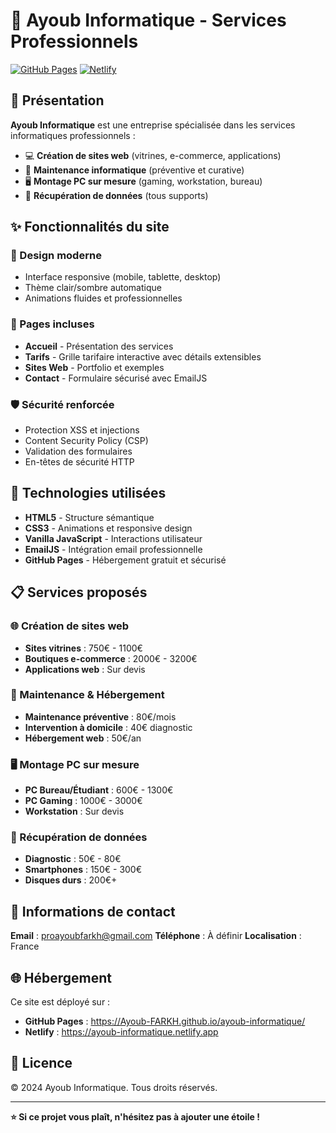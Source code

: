 # 🚀 Ayoub Informatique - Services Professionnels

[![GitHub Pages](https://img.shields.io/badge/GitHub%20Pages-Live-brightgreen)](https://Ayoub-FARKH.github.io/ayoub-informatique/)
[![Netlify](https://img.shields.io/badge/Netlify-Live-blue)](https://ayoub-informatique.netlify.app)

## 🌟 Présentation

**Ayoub Informatique** est une entreprise spécialisée dans les services informatiques professionnels :

- 💻 **Création de sites web** (vitrines, e-commerce, applications)
- 🔧 **Maintenance informatique** (préventive et curative)
- 🖥️ **Montage PC sur mesure** (gaming, workstation, bureau)
- 💾 **Récupération de données** (tous supports)

## ✨ Fonctionnalités du site

### 🎨 Design moderne
- Interface responsive (mobile, tablette, desktop)
- Thème clair/sombre automatique
- Animations fluides et professionnelles

### 📱 Pages incluses
- **Accueil** - Présentation des services
- **Tarifs** - Grille tarifaire interactive avec détails extensibles
- **Sites Web** - Portfolio et exemples
- **Contact** - Formulaire sécurisé avec EmailJS

### 🛡️ Sécurité renforcée
- Protection XSS et injections
- Content Security Policy (CSP)
- Validation des formulaires
- En-têtes de sécurité HTTP

## 🚀 Technologies utilisées

- **HTML5** - Structure sémantique
- **CSS3** - Animations et responsive design
- **Vanilla JavaScript** - Interactions utilisateur
- **EmailJS** - Intégration email professionnelle
- **GitHub Pages** - Hébergement gratuit et sécurisé

## 📋 Services proposés

### 🌐 Création de sites web
- **Sites vitrines** : 750€ - 1100€
- **Boutiques e-commerce** : 2000€ - 3200€
- **Applications web** : Sur devis

### 🔧 Maintenance & Hébergement
- **Maintenance préventive** : 80€/mois
- **Intervention à domicile** : 40€ diagnostic
- **Hébergement web** : 50€/an

### 🖥️ Montage PC sur mesure
- **PC Bureau/Étudiant** : 600€ - 1300€
- **PC Gaming** : 1000€ - 3000€
- **Workstation** : Sur devis

### 💾 Récupération de données
- **Diagnostic** : 50€ - 80€
- **Smartphones** : 150€ - 300€
- **Disques durs** : 200€+

## 💼 Informations de contact

**Email** : proayoubfarkh@gmail.com
**Téléphone** : À définir
**Localisation** : France

## 🌐 Hébergement

Ce site est déployé sur :
- **GitHub Pages** : https://Ayoub-FARKH.github.io/ayoub-informatique/
- **Netlify** : https://ayoub-informatique.netlify.app

## 📝 Licence

© 2024 Ayoub Informatique. Tous droits réservés.

---

**⭐ Si ce projet vous plaît, n'hésitez pas à ajouter une étoile !**